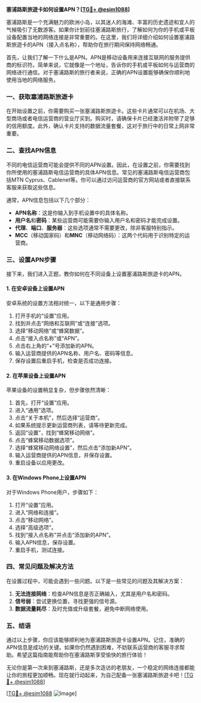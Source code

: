 **塞浦路斯旅遊卡如何设置APN？[[TG💪+ @esim1088](https://t.me/s/esim1088)]**

塞浦路斯是一个充满魅力的欧洲小岛，以其迷人的海滩、丰富的历史遗迹和宜人的气候吸引了无数游客。如果你计划前往塞浦路斯旅行，了解如何为你的手机或平板设备配置当地的网络连接是非常重要的。在这里，我们将详细介绍如何设置塞浦路斯旅遊卡的APN（接入点名称），帮助你在旅行期间保持网络畅通。

首先，让我们了解一下什么是APN。APN是移动设备用来连接互联网的服务提供商的标识符。简单来说，它就像是一个地址，告诉你的手机或平板如何与运营商的网络进行通信。对于塞浦路斯的旅行者来说，正确的APN设置能够确保你顺利地使用当地的网络服务。

### 一、获取塞浦路斯旅遊卡

在开始设置之前，你需要购买一张塞浦路斯旅遊卡。这些卡片通常可以在机场、大型商场或者电信运营商的营业厅买到。购买时，请确保卡片已经激活并附带了足够的信用额度。此外，确认卡片支持的数据流量套餐，这对于旅行中的日常上网非常重要。

### 二、查找APN信息

不同的电信运营商可能会提供不同的APN设置。因此，在设置之前，你需要找到你所使用的塞浦路斯电信运营商的具体APN信息。常见的塞浦路斯电信运营商包括MTN Cyprus、Cablenet等。你可以通过访问运营商的官方网站或者直接联系客服来获取这些信息。

通常，APN信息包括以下几个部分：
- **APN名称**：这是你输入到手机设置中的具体名称。
- **用户名**和**密码**：某些运营商可能需要你输入用户名和密码才能完成设置。
- **代理**、**端口**、**服务器**：这些选项通常不需要更改，除非客服特别指示。
- **MCC**（移动国家码）和**MNC**（移动网络码）：这两个代码用于识别特定的运营商。

### 三、设置APN步骤

接下来，我们进入正题，教你如何在不同设备上设置塞浦路斯旅遊卡的APN。

#### 1. 在安卓设备上设置APN

安卓系统的设置方法相对统一，以下是通用步骤：

1. 打开手机的“设置”应用。
2. 找到并点击“网络和互联网”或“连接”选项。
3. 选择“移动网络”或“蜂窝数据”。
4. 点击“接入点名称”或“APN”。
5. 点击右上角的“+”号添加新的APN。
6. 输入运营商提供的APN名称、用户名、密码等信息。
7. 保存设置后重启手机，检查是否成功连接。

#### 2. 在苹果设备上设置APN

苹果设备的设置稍显复杂，但步骤依然清晰：

1. 首先，打开“设置”应用。
2. 进入“通用”选项。
3. 点击“关于本机”，然后选择“运营商”。
4. 如果系统提示更新运营商列表，请等待更新完成。
5. 返回“设置”，找到“蜂窝移动网络”。
6. 点击“蜂窝移动数据选项”。
7. 选择“蜂窝移动网络设置”，然后点击“添加新APN”。
8. 输入运营商提供的APN信息，并保存设置。
9. 重启设备以应用更改。

#### 3. 在Windows Phone上设置APN

对于Windows Phone用户，步骤如下：

1. 打开“设置”应用。
2. 进入“网络和连接”。
3. 点击“移动网络”。
4. 选择“高级选项”。
5. 找到“接入点名称”并点击“添加新的APN”。
6. 输入APN信息，保存设置。
7. 重启手机，测试连接。

### 四、常见问题及解决方法

在设置过程中，可能会遇到一些问题。以下是一些常见的问题及其解决方案：

1. **无法连接网络**：检查APN信息是否正确输入，尤其是用户名和密码。
2. **信号弱**：尝试更换位置，寻找更强的信号源。
3. **数据流量耗尽**：及时充值或升级套餐，避免中断网络使用。

### 五、结语

通过以上步骤，你应该能够顺利地为塞浦路斯旅遊卡设置APN。记住，准确的APN信息是成功的关键。如果你仍然遇到困难，不妨联系运营商的客服寻求帮助。希望这篇指南能帮助你在塞浦路斯享受愉快的旅行体验！

无论你是第一次来到塞浦路斯，还是多次造访的老朋友，一个稳定的网络连接都能让你的旅程更加顺畅。现在就行动起来，为自己配备一张塞浦路斯旅遊卡吧！[[TG💪+ @esim1088](https://t.me/s/esim1088)]

[[TG💪+ @esim1088](https://t.me/s/esim1088) ![Image](https://i.postimg.cc/4NQfJmqS/Snipaste-2025-05-13-00-14-12.png)]